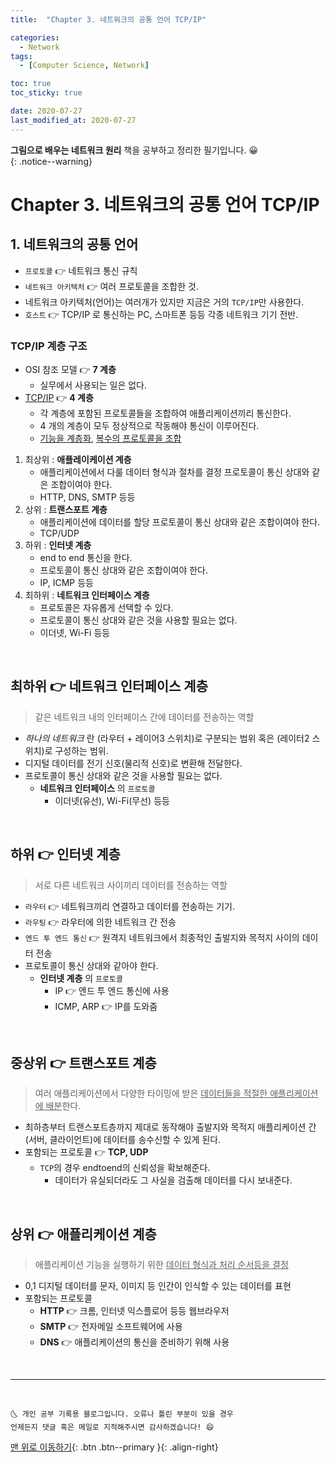 ```yaml
---
title:  "Chapter 3. 네트워크의 공통 언어 TCP/IP" 

categories:
  - Network
tags:
  - [Computer Science, Network]

toc: true
toc_sticky: true

date: 2020-07-27
last_modified_at: 2020-07-27
---
```


**그림으로 배우는 네트워크 원리** 책을 공부하고 정리한 필기입니다. 😀  
{: .notice--warning}

# Chapter 3. 네트워크의 공통 언어 TCP/IP

## 1. 네트워크의 공통 언어

- `프로토콜` 👉 네트워크 통신 규칙
- `네트워크 아키텍처` 👉 여러 프로토콜을 조합한 것.
- 네트워크 아키텍처(언어)는 여러개가 있지만 지금은 거의 `TCP/IP`만 사용한다.
- `호스트` 👉 TCP/IP 로 통신하는 PC, 스마트폰 등등 각종 네트워크 기기 전반.

### TCP/IP 계층 구조

- OSI 참조 모델 👉 **7 계층**
  - 실무에서 사용되는 일은 없다.
- <u>TCP/IP</u> 👉 **4 계층**
  - 각 계층에 포함된 프로토콜들을 조합하여 애플리케이션끼리 통신한다.
  - 4 개의 계층이 모두 정상적으로 작동해야 통신이 이루어진다.
  - <u>기능을 계층화</u>, <u>복수의 프로토콜을 조합</u>

1. 최상위 : **애플레이케이션 계층**
    - 애플리케이션에서 다룰 데이터 형식과 절차를 결정
     프로토콜이 통신 상대와 같은 조합이여야 한다.
    - HTTP, DNS, SMTP 등등
2. 상위 : **트랜스포트 계층**
    - 애플리케이션에 데이터를 할당
     프로토콜이 통신 상대와 같은 조합이여야 한다.
    - TCP/UDP
3. 하위 : **인터넷 계층**
    - end to end 통신을 한다.
    - 프로토콜이 통신 상대와 같은 조합이여야 한다.
    - IP, ICMP 등등
4. 최하위 : **네트워크 인터페이스 계층**
    - 프로토콜은 자유롭게 선택할 수 있다.
    - 프로토콜이 통신 상대와 같은 것을 사용할 필요는 없다.
    - 이더넷, Wi-Fi 등등

<br>

## 최하위 👉 네트워크 인터페이스 계층

> 같은 네트워크 내의 인터페이스 간에 데이터를 전송하는 역할

- *하나의 네트워크* 란 (라우터 + 레이어3 스위치)로 구분되는 범위 혹은 (레이터2 스위치)로 구성하는 범위.
- 디지털 데이터를 전기 신호(물리적 신호)로 변환해 전달한다.
- 프로토콜이 통신 상대와 같은 것을 사용할 필요는 없다.
  - **네트워크 인터페이스** 의 `프로토콜`
    - 이더넷(유선), Wi-Fi(무선) 등등

<br>

## 하위 👉 인터넷 계층

> 서로 다른 네트워크 사이끼리 데이터를 전송하는 역할

- `라우터` 👉 네트워크끼리 연결하고 데이터를 전송하는 기기.
- `라우팅` 👉 라우터에 의한 네트워크 간 전송
- `엔드 투 엔드 통신` 👉 원격지 네트워크에서 최종적인 출발지와 목적지 사이의 데이터 전송
- 프로토콜이 통신 상대와 같아야 한다.
  - **인터넷 계층** 의 `프로토콜`
    - IP 👉 엔드 투 엔드 통신에 사용
    - ICMP, ARP 👉 IP를 도와줌

<br>

## 중상위 👉 트랜스포트 계층

> 여러 애플리케이션에서 다양한 타이밍에 받은 <u>데이터들을 적절한 애플리케이션에 배분</u>한다.

- 최하층부터 트랜스포트층까지 제대로 동작해야 출발지와 목적지 애플리케이션 간(서버, 클라이언트)에 데이터를 송수신할 수 있게 된다.
- 포함되는 프로토콜 👉 **TCP, UDP**
  - `TCP`의 경우 endtoend의 신뢰성을 확보해준다.
    - 데이터가 유실되더라도 그 사실을 검출해 데이터를 다시 보내준다.

<br>

## 상위 👉 애플리케이션 계층

> 애플리케이션 기능을 실행하기 위한 <u>데이터 형식과 처리 순서등을 결정</u>

- 0,1 디지털 데이터를 문자, 이미지 등 인간이 인식할 수 있는 데이터를 표현
- 포함되는 프로토콜
  - **HTTP** 👉 크롬, 인터넷 익스플로어 등등 웹브라우저
  - **SMTP** 👉 전자메일 소프트웨어에 사용
  - **DNS** 👉 애플리케이션의 통신을 준비하기 위해 사용

<br>

***
<br>

    🌜 개인 공부 기록용 블로그입니다. 오류나 틀린 부분이 있을 경우 
    언제든지 댓글 혹은 메일로 지적해주시면 감사하겠습니다! 😄

[맨 위로 이동하기](#){: .btn .btn--primary }{: .align-right}